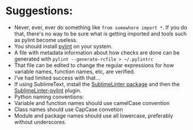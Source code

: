 # Suggestions:
- Never, ever, ever do something like `from somewhere import *`. If you do that, there's no way to be sure what is getting imported and tools such as pylint become useless.
- You should install [pylint](https://www.pylint.org/) on your system.
- A file with metadata information about how checks are done can be generated with `pylint --generate-rcfile > ~/.pylintrc`
- That file can be edited to change the regular expressions for how variable names, function names, etc, are verified.
- I've had limited success with that...
- If using SublimeText, install the [SublimeLinter package](http://sublimelinter.readthedocs.org/en/latest/installation.html) and then the [SublimeLinter-pylint](https://github.com/SublimeLinter/SublimeLinter-pylint) plugin.
- Python naming conventions:
- Variable and function names should use camelCase convention
- Class names should use CapCase convetion
- Module and package names should use all lowercase, preferably without underscores.
